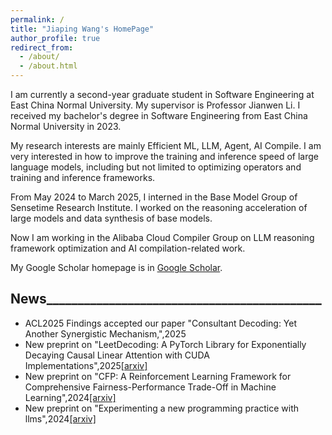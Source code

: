 ```yaml
---
permalink: /
title: "Jiaping Wang's HomePage"
author_profile: true
redirect_from: 
  - /about/
  - /about.html
---
```

I am currently a second-year graduate student in Software Engineering at East China Normal University. My supervisor is Professor Jianwen Li. I received my bachelor's degree in Software Engineering from East China Normal University in 2023.

My research interests are mainly Efficient ML, LLM, Agent, AI Compile. I am very interested in how to improve the training and inference speed of large language models, including but not limited to optimizing operators and training and inference frameworks.

From May 2024 to March 2025, I interned in the Base Model Group of Sensetime Research Institute. I worked on the reasoning acceleration of large models and data synthesis of base models. 

Now I am working in the Alibaba Cloud Compiler Group on LLM reasoning framework optimization and AI compilation-related work.

My Google Scholar homepage is in [Google Scholar](https://scholar.google.com/citations?user=zyhqhRUAAAAJ&hl=zh-CN).

## News____________________________________________
* ACL2025 Findings accepted our paper "Consultant Decoding: Yet Another Synergistic Mechanism,",2025
* New preprint on "LeetDecoding: A PyTorch Library for Exponentially Decaying Causal Linear Attention with CUDA Implementations",2025[[arxiv]](https://arxiv.org/abs/2501.02573)
* New preprint on "CFP: A Reinforcement Learning Framework for Comprehensive Fairness-Performance Trade-Off in Machine Learning",2024[[arxiv]](https://link.springer.com/chapter/10.1007/978-3-031-72332-2_30)
* New preprint on "Experimenting a new programming practice with llms",2024[[arxiv]](https://arxiv.org/abs/2401.01062)

